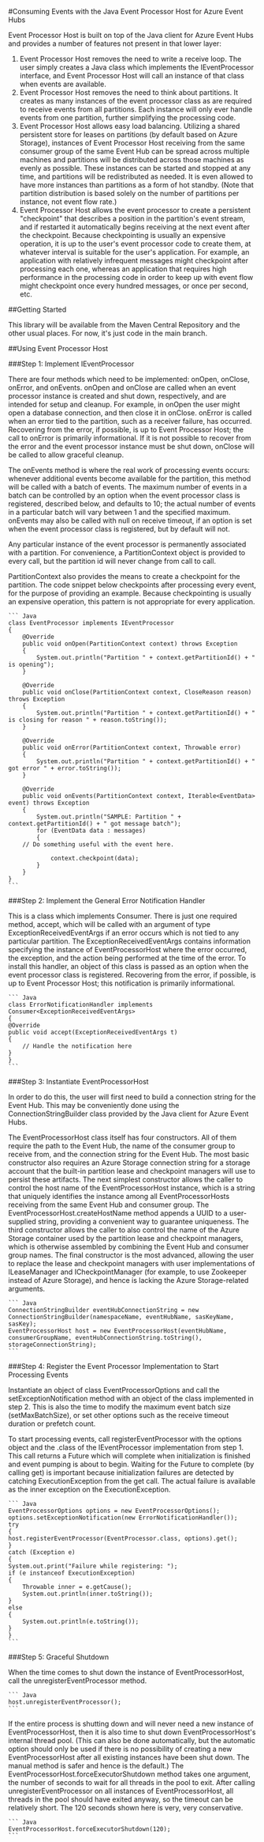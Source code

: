 #Consuming Events with the Java Event Processor Host for Azure Event Hubs

Event Processor Host is built on top of the Java client for Azure Event Hubs and provides a number of features
not present in that lower layer:

1. Event Processor Host removes the need to write a receive loop. The user simply creates a Java class which
   implements the IEventProcessor interface, and Event Processor Host will call an instance of that class when
   events are available.
2. Event Processor Host removes the need to think about partitions. It creates as many instances of the event
   processor class as are required to receive events from all partitions. Each instance will only ever handle
   events from one partition, further simplifying the processing code.
3. Event Processor Host allows easy load balancing. Utilizing a shared persistent store for leases on partitions
   (by default based on Azure Storage), instances of Event Processor Host receiving from the same consumer group
   of the same Event Hub can be spread across multiple machines and partitions will be distributed across those
   machines as evenly as possible. These instances can be started and stopped at any time, and partitions will be
   redistributed as needed. It is even allowed to have more instances than partitions as a form of hot standby. (Note that
   partition distribution is based solely on the number of partitions per instance, not event flow rate.)
4. Event Processor Host allows the event processor to create a persistent "checkpoint" that describes a position in
   the partition's event stream, and if restarted it automatically begins receiving at the next event after the checkpoint.
   Because checkpointing is usually an expensive operation, it is up to the user's event processor code to create
   them, at whatever interval is suitable for the user's application. For example, an application with relatively
   infrequent messages might checkpoint after processing each one, whereas an application that requires high performance in
   the processing code in order to keep up with event flow might checkpoint once every hundred messages, or once
   per second, etc.

##Getting Started

This library will be available from the Maven Central Repository and the other usual places. For now, it's just code in the
main branch.

##Using Event Processor Host

###Step 1: Implement IEventProcessor

There are four methods which need to be implemented: onOpen, onClose, onError, and onEvents.
onOpen and onClose are called when an event processor instance is created and shut down, respectively, and are intended for setup
and cleanup. For example, in onOpen the user might open a database connection, and then close it in onClose. onError is called when
an error tied to the partition, such as a receiver failure, has occurred. Recovering from the error, if possible, is up to
Event Processor Host; the call to onError is primarily informational. If it is not possible to recover from the error and the event
processor instance must be shut down, onClose will be called to allow graceful cleanup.

The onEvents method is where the real work of processing
events occurs: whenever additional events become available for the partition, this method will be called with a batch of events.
The maximum number of events in a batch can be controlled by an option when the event processor class is registered, described below,
and defaults to 10; the actual number of events in a particular batch will vary between 1 and the specified maximum. onEvents may also
be called with null on receive timeout, if an option is set when the event processor class is registered, but by default will not.

Any particular instance of the event processor is permanently associated with a partition. For convenience, a PartitionContext object
is provided to every call, but the partition id will never change from call to call.

PartitionContext also provides the means to create a checkpoint for the partition. The code snippet below checkpoints after
processing every event, for the purpose of providing an example. Because checkpointing is usually an expensive operation, this
pattern is not appropriate for every application.

    ``` Java
    class EventProcessor implements IEventProcessor
    {
    	@Override
        public void onOpen(PartitionContext context) throws Exception
        {
      	    System.out.println("Partition " + context.getPartitionId() + " is opening");
        }

    	@Override
        public void onClose(PartitionContext context, CloseReason reason) throws Exception
        {
            System.out.println("Partition " + context.getPartitionId() + " is closing for reason " + reason.toString());
        }
    	
    	@Override
    	public void onError(PartitionContext context, Throwable error)
    	{
            System.out.println("Partition " + context.getPartitionId() + " got error " + error.toString());
    	}

    	@Override
        public void onEvents(PartitionContext context, Iterable<EventData> event) throws Exception
        {
            System.out.println("SAMPLE: Partition " + context.getPartitionId() + " got message batch");
            for (EventData data : messages)
            {
		// Do something useful with the event here.

                context.checkpoint(data);
            }
        }
    }
    ```

###Step 2: Implement the General Error Notification Handler

This is a class which implements Consumer<ExceptionReceivedEventArgs>. There is just one required method, accept, which will be
called with an argument of type ExceptionReceivedEventArgs if an error occurs which is not tied to any particular partition. The
ExceptionReceivedEventArgs contains information specifying the instance of EventProcessorHost where the error occurred, the
exception, and the action being performed at the time of the error. To install this handler, an object of this class is passed
as an option when the event processor class is registered. Recovering from the error, if possible, is up to Event Processor Host; this
notification is primarily informational.

    ``` Java
    class ErrorNotificationHandler implements Consumer<ExceptionReceivedEventArgs>
    {
	@Override
	public void accept(ExceptionReceivedEventArgs t)
	{
	    // Handle the notification here
	}
    }
    ```

###Step 3: Instantiate EventProcessorHost

In order to do this, the user will first need to build a connection string for the Event Hub. This may be conveniently done using
the ConnectionStringBuilder class provided by the Java client for Azure Event Hubs.

The EventProcessorHost class itself has four constructors. All of them require the path to the Event Hub, the name of the consumer
group to receive from, and the connection string for the Event Hub. The most basic constructor also requires an Azure Storage
connection string for a storage account that the built-in partition lease and checkpoint managers will use to persist these
artifacts. The next simplest constructor allows the caller to control the host name of the EventProcessorHost instance, which is
a string that uniquely identifies the instance among all EventProcessorHosts receiving from the same Event Hub and consumer group.
The EventProcessorHost.createHostName method appends a UUID to a user-supplied string, providing a convenient way to guarantee
uniqueness. The third constructor allows the caller to also control the name of the Azure Storage container used by the
partition lease and checkpoint managers, which is otherwise assembled by combining the Event Hub and consumer group names. The
final constructor is the most advanced, allowing the user to replace the lease and checkpoint managers with user implementations
of ILeaseManager and ICheckpointManager (for example, to use Zookeeper instead of Azure Storage), and hence is lacking the
Azure Storage-related arguments.

    ``` Java
    ConnectionStringBuilder eventHubConnectionString = new ConnectionStringBuilder(namespaceName, eventHubName, sasKeyName, sasKey);
    EventProcessorHost host = new EventProcessorHost(eventHubName, consumerGroupName, eventHubConnectionString.toString(), storageConnectionString);
    ```

###Step 4: Register the Event Processor Implementation to Start Processing Events

Instantiate an object of class EventProcessorOptions and call the setExceptionNotification method with an object of the class
implemented in step 2. This is also the time to modify the maximum event batch size (setMaxBatchSize), or set other options
such as the receive timeout duration or prefetch count.

To start processing events, call registerEventProcessor with the options object and the .class of the IEventProcessor implementation
from step 1. This call returns a Future which will complete when initialization is finished and event pumping is about to begin.
Waiting for the Future to complete (by calling get) is important because initialization failures are detected by catching
ExecutionException from the get call. The actual failure is available as the inner exception on the ExecutionException.

    ``` Java
    EventProcessorOptions options = new EventProcessorOptions();
    options.setExceptionNotification(new ErrorNotificationHandler());
    try
    {
	host.registerEventProcessor(EventProcessor.class, options).get();
    }
    catch (Exception e)
    {
	System.out.print("Failure while registering: ");
	if (e instanceof ExecutionException)
	{
	    Throwable inner = e.getCause();
	    System.out.println(inner.toString());
	}
	else
	{
	    System.out.println(e.toString());
	}
    }
    ```

###Step 5: Graceful Shutdown

When the time comes to shut down the instance of EventProcessorHost, call the unregisterEventProcessor method.

    ``` Java
    host.unregisterEventProcessor();
    ```

If the entire process is shutting down and will never need a new instance of EventProcessorHost, then it is also time to shut
down EventProcessorHost's internal thread pool. (This can also be done automatically, but the automatic option should only be
used if there is no possibility of creating a new EventProcessorHost after all existing instances have been shut down. The
manual method is safer and hence is the default.) The EventProcessorHost.forceExecutorShutdown method takes one argument, the
number of seconds to wait for all threads in the pool to exit. After calling unregisterEventProcessor on all instances of
EventProcessorHost, all threads in the pool should have exited anyway, so the timeout can be relatively short. The 120 seconds
shown here is very, very conservative.

    ``` Java
    EventProcessorHost.forceExecutorShutdown(120);
    ```

